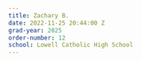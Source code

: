 ```yaml
---
title: Zachary B.
date: 2022-11-25 20:44:00 Z
grad-year: 2025
order-number: 12
school: Lowell Catholic High School
---
```


